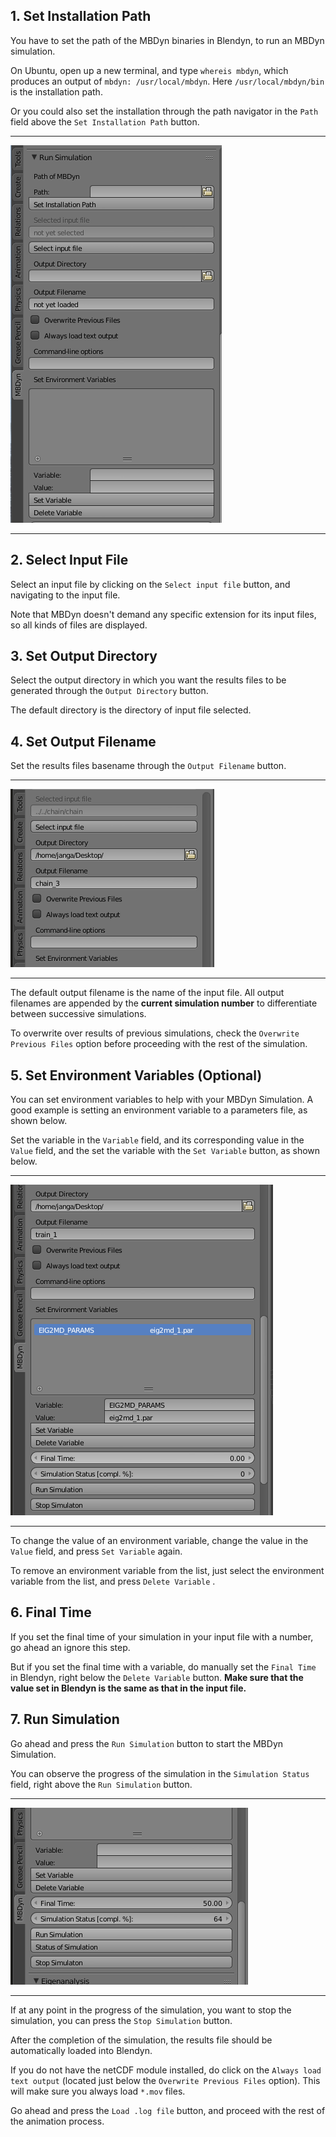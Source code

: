 ## 1. Set Installation Path

You have to set the path of the MBDyn binaries in Blendyn, to run an 
MBDyn simulation.

On Ubuntu, open up a new terminal, and type `whereis mbdyn`, which produces
an output of `mbdyn: /usr/local/mbdyn`. Here `/usr/local/mbdyn/bin` is the installation path.

Or you could also set the installation through the path navigator in the 
`Path` field above the `Set Installation Path` button.

- - - 
![blendyn panel in sidebar](images/tools_simulation_panel.png
"Simulation Panel")
- - - 

## 2. Select Input File

Select an input file by clicking on the `Select input file` button, and navigating
to the input file.

Note that MBDyn doesn't demand any specific extension for its input files, so all
kinds of files are displayed.

## 3. Set Output Directory

Select the output directory in which you want the results files to be 
generated through the `Output Directory` button.

The default directory is the directory of input file selected.

## 4. Set Output Filename

Set the results files basename through the `Output Filename` button.

- - - 
![blendyn panel in sidebar](images/overwrite.png
"Simulation Number")
- - - 

The default output filename is the name of the input file. All output filenames
are appended by the **current simulation number** to differentiate between successive simulations.

To overwrite over results of previous simulations, check the `Overwrite Previous
Files` option before proceeding with the rest of the simulation.

## 5. Set Environment Variables (Optional)

You can set environment variables to help with your MBDyn Simulation. A good
example is setting an environment variable to a parameters file, as shown below.

Set the variable in the `Variable` field, and its corresponding value in the
`Value` field, and the set the variable with the `Set Variable` button, as shown below.

- - - 
![blendyn panel in sidebar](images/environment_variable.png
"Environment Variables")
- - - 
To change the value of an environment variable, change the value in the `Value`
field, and press `Set Variable` again.
  
To remove an environment variable from the list, just select the environment
variable from the list, and press `Delete Variable` .

## 6. Final Time
If you set the final time of your simulation in your input file with a number,
go ahead an ignore this step.

But if you set the final time with a variable, do manually set the `Final Time`
in Blendyn, right below the `Delete Variable` button. **Make sure that the value
set in Blendyn is the same as that in the input file.**

## 7. Run Simulation
Go ahead and press the `Run Simulation` button to start the MBDyn Simulation.

You can observe the progress of the simulation in the `Simulation Status` field,
right above the `Run Simulation` button.

- - - 
![blendyn panel in sidebar](images/progress_simulation.png
"Environment Variables")
- - - 

If at any point in the progress of the simulation, you want to stop the simulation,
you can press the `Stop Simulation` button.

After the completion of the simulation, the results file should be automatically
loaded into Blendyn.

If you do not have the netCDF module installed, do click on the `Always load text output`
(located just below the `Overwrite Previous Files` option). This will make sure
you always load `*.mov` files.

Go ahead and press the `Load .log file` button, and proceed with the rest of the
animation process.

